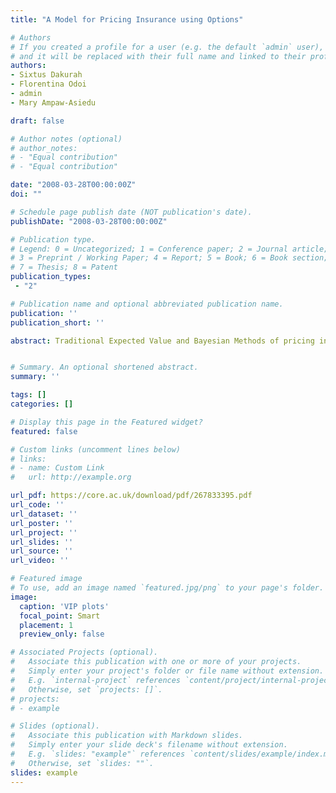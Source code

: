 ```yaml
---
title: "A Model for Pricing Insurance using Options"

# Authors
# If you created a profile for a user (e.g. the default `admin` user), write the username (folder name) here 
# and it will be replaced with their full name and linked to their profile.
authors:
- Sixtus Dakurah
- Florentina Odoi
- admin
- Mary Ampaw-Asiedu

draft: false

# Author notes (optional)
# author_notes:
# - "Equal contribution"
# - "Equal contribution"

date: "2008-03-28T00:00:00Z"
doi: ""

# Schedule page publish date (NOT publication's date).
publishDate: "2008-03-28T00:00:00Z"

# Publication type.
# Legend: 0 = Uncategorized; 1 = Conference paper; 2 = Journal article;
# 3 = Preprint / Working Paper; 4 = Report; 5 = Book; 6 = Book section;
# 7 = Thesis; 8 = Patent
publication_types: 
 - "2"

# Publication name and optional abbreviated publication name.
publication: ''
publication_short: ''

abstract: Traditional Expected Value and Bayesian Methods of pricing insurance products are not robust both under minimal data and frequent portfolio adjustments. Deriving a partial differential equation for the price of an insurance put, parallel is struck with the reverse Black Scholes partial differential equation for pricing call options. With appropriate parameter translation of the Black Scholes model, a Pure Premium valuation function that is an improvement over the traditional methods of pricing insurance products results. Its robustness is illustrated with the pricing of a third-party insurance product for private cars.


# Summary. An optional shortened abstract.
summary: ''

tags: []
categories: []

# Display this page in the Featured widget?
featured: false

# Custom links (uncomment lines below)
# links:
# - name: Custom Link
#   url: http://example.org

url_pdf: https://core.ac.uk/download/pdf/267833395.pdf
url_code: ''
url_dataset: ''
url_poster: ''
url_project: ''
url_slides: ''
url_source: ''
url_video: ''

# Featured image
# To use, add an image named `featured.jpg/png` to your page's folder. 
image:
  caption: 'VIP plots'
  focal_point: Smart
  placement: 1
  preview_only: false

# Associated Projects (optional).
#   Associate this publication with one or more of your projects.
#   Simply enter your project's folder or file name without extension.
#   E.g. `internal-project` references `content/project/internal-project/index.md`.
#   Otherwise, set `projects: []`.
# projects:
# - example

# Slides (optional).
#   Associate this publication with Markdown slides.
#   Simply enter your slide deck's filename without extension.
#   E.g. `slides: "example"` references `content/slides/example/index.md`.
#   Otherwise, set `slides: ""`.
slides: example
---
```


